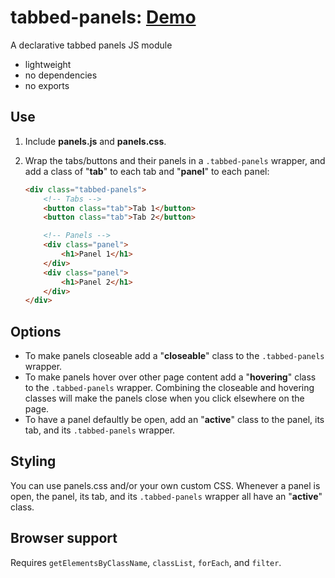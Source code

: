 tabbed-panels: [Demo](http://daniel-hug.github.io/tabbed-panels/)
=============

A declarative tabbed panels JS module

 - lightweight
 - no dependencies
 - no exports

## Use

1. Include **panels.js** and **panels.css**.

2. Wrap the tabs/buttons and their panels in a `.tabbed-panels` wrapper, and add a class of "**tab**" to each tab and "**panel**" to each panel:

    ```html
    <div class="tabbed-panels">
        <!-- Tabs -->
        <button class="tab">Tab 1</button>
        <button class="tab">Tab 2</button>

        <!-- Panels -->
        <div class="panel">
            <h1>Panel 1</h1>
        </div>
        <div class="panel">
            <h1>Panel 2</h1>
        </div>
    </div>
    ```

## Options

 - To make panels closeable add a "**closeable**" class to the `.tabbed-panels` wrapper.
 - To make panels hover over other page content add a "**hovering**" class to the `.tabbed-panels` wrapper. Combining the closeable and hovering classes will make the panels close when you click elsewhere on the page.
 - To have a panel defaultly be open, add an "**active**" class to the panel, its tab, and its `.tabbed-panels` wrapper.

## Styling

You can use panels.css and/or your own custom CSS. Whenever a panel is open, the panel, its tab, and its `.tabbed-panels` wrapper all have an "**active**" class.

## Browser support
Requires `getElementsByClassName`, `classList`, `forEach`, and `filter`.

